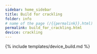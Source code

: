 ```yaml
---
sidebar: home_sidebar
title: Build for crackling
folder: info
# name of the page (/{{permalink}}.html)
permalink: build_for_crackling.html
device: crackling
---
```

{% include templates/device_build.md %}
